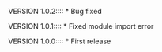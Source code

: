 VERSION 1.0.2::::
    * Bug fixed

VERSION 1.0.1::::
    * Fixed module import error

VERSION 1.0.0::::
    * First release